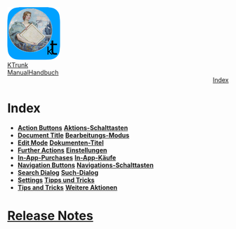 <div class="hGrid">
  <div class="grid-1">
    <a href="./../index.html"><img src="./../logo120.png"></a>
  </div>
  <div class="grid-2">
    <div class="gridTitle"><a href="./../index.html">KTrunk</a></div>
    <div class="gridTitle"><a href="./../Manual.html"><span class="en">Manual</span><span class="de">Handbuch</span></a></div>
    <div class="gridDescription" style="text-align: right;"><a href="Index.html">Index</a></div>
  </div>
<div class="gridBreak"></div>
</div>



<div class="hGrid">
  <div class="grid-2">
<h1>
  Index
</h1>
<ul>
  <li>
    <span class="en"><b><a href="ActionButtons.html">Action Buttons</a></b></span>
    <span class="de"><b><a href="ActionButtons.html">Aktions-Schalttasten</a></b></span>
  </li>
  <li>
    <span class="en"><b><a href="DocumentTitle.html">Document Title</a></b></span>
    <span class="de"><b><a href="EditMode.html">Bearbeitungs-Modus</a></b></span>
    
  </li>
  <li>
    <span class="en"><b><a href="EditMode.html">Edit Mode</a></b></span>
    <span class="de"><b><a href="DocumentTitle.html">Dokumenten-Titel</a></b></span>
    
  </li>
  <li>
    <span class="en"><b><a href="FurtherActions.html">Further Actions</a></b></span>
    <span class="de"><b><a href="Settings.html">Einstellungen</a></b></span>
  </li>
  <li>
    <span class="en"><b><a href="IAP.html">In-App-Purchases</a></b></span>
    <span class="de"><b><a href="IAP.html">In-App-Käufe</a></b></span>
    
  </li>
  <li>
    <span class="en"><b><a href="NavigationButtons.html">Navigation Buttons</a></b></span>
  <span class="de"><b><a href="NavigationButtons.html">Navigations-Schalttasten</a></b></span>
  </li>
  <li>
    <span class="en"><b><a href="SearchDialog.html">Search Dialog</a></b></span>
    <span class="de"><b><a href="SearchDialog.html">Such-Dialog</a></b></span>
  </li>
  <li>
    <span class="en"><b><a href="Settings.html">Settings</a></b></span>
    <span class="de"><b><a href="TipsAndTricks.html">Tipps und Tricks</a></b></span>
  </li>
  <li>
    <span class="en"><b><a href="TipsAndTricks.html">Tips and Tricks</a></b></span>
    <span class="de"><b><a href="FurtherActions.html">Weitere Aktionen</a></b></span>
  </li>
</ul>
  </div>
  <div class="grid-2">
    <h1><a href="ReleaseNotes.html">Release Notes</a></h1>
  </div>
<div class="gridBreak"></div>
</div>

